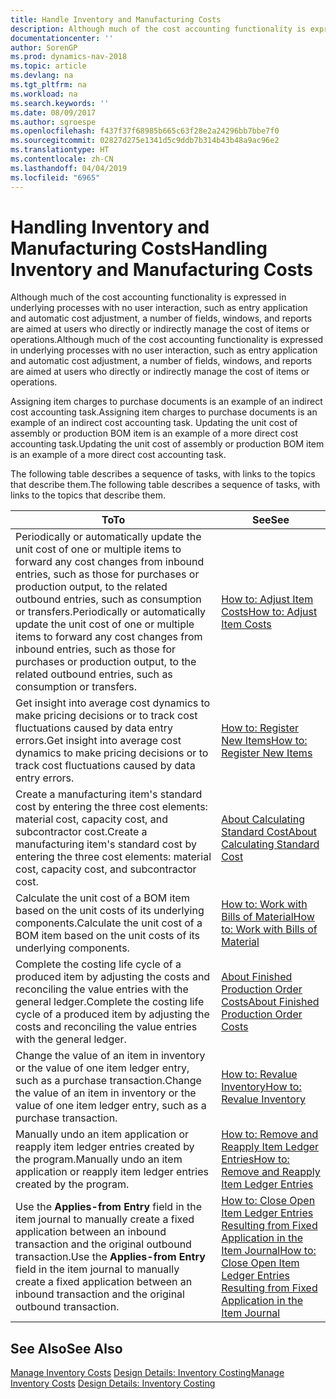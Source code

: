 ```yaml
---
title: Handle Inventory and Manufacturing Costs
description: Although much of the cost accounting functionality is expressed in underlying processes with no user interaction, such as entry application and automatic cost adjustment, a number of fields, windows, and reports are aimed at users who directly or indirectly manage the cost of items or operations.
documentationcenter: ''
author: SorenGP
ms.prod: dynamics-nav-2018
ms.topic: article
ms.devlang: na
ms.tgt_pltfrm: na
ms.workload: na
ms.search.keywords: ''
ms.date: 08/09/2017
ms.author: sgroespe
ms.openlocfilehash: f437f37f68985b665c63f28e2a24296bb7bbe7f0
ms.sourcegitcommit: 02827d275e1341d5c9ddb7b314b43b48a9ac96e2
ms.translationtype: HT
ms.contentlocale: zh-CN
ms.lasthandoff: 04/04/2019
ms.locfileid: "6965"
---
```

# <a name="handling-inventory-and-manufacturing-costs"></a><span data-ttu-id="e1aaa-103">Handling Inventory and Manufacturing Costs</span><span class="sxs-lookup"><span data-stu-id="e1aaa-103">Handling Inventory and Manufacturing Costs</span></span>
<span data-ttu-id="e1aaa-104">Although much of the cost accounting functionality is expressed in underlying processes with no user interaction, such as entry application and automatic cost adjustment, a number of fields, windows, and reports are aimed at users who directly or indirectly manage the cost of items or operations.</span><span class="sxs-lookup"><span data-stu-id="e1aaa-104">Although much of the cost accounting functionality is expressed in underlying processes with no user interaction, such as entry application and automatic cost adjustment, a number of fields, windows, and reports are aimed at users who directly or indirectly manage the cost of items or operations.</span></span>  

 <span data-ttu-id="e1aaa-105">Assigning item charges to purchase documents is an example of an indirect cost accounting task.</span><span class="sxs-lookup"><span data-stu-id="e1aaa-105">Assigning item charges to purchase documents is an example of an indirect cost accounting task.</span></span> <span data-ttu-id="e1aaa-106">Updating the unit cost of assembly or production BOM item is an example of a more direct cost accounting task.</span><span class="sxs-lookup"><span data-stu-id="e1aaa-106">Updating the unit cost of assembly or production BOM item is an example of a more direct cost accounting task.</span></span>  

 <span data-ttu-id="e1aaa-107">The following table describes a sequence of tasks, with links to the topics that describe them.</span><span class="sxs-lookup"><span data-stu-id="e1aaa-107">The following table describes a sequence of tasks, with links to the topics that describe them.</span></span>   

|**<span data-ttu-id="e1aaa-108">To</span><span class="sxs-lookup"><span data-stu-id="e1aaa-108">To</span></span>**|**<span data-ttu-id="e1aaa-109">See</span><span class="sxs-lookup"><span data-stu-id="e1aaa-109">See</span></span>**|  
|------------|-------------|  
|<span data-ttu-id="e1aaa-110">Periodically or automatically update the unit cost of one or multiple items to forward any cost changes from inbound entries, such as those for purchases or production output, to the related outbound entries, such as consumption or transfers.</span><span class="sxs-lookup"><span data-stu-id="e1aaa-110">Periodically or automatically update the unit cost of one or multiple items to forward any cost changes from inbound entries, such as those for purchases or production output, to the related outbound entries, such as consumption or transfers.</span></span>|[<span data-ttu-id="e1aaa-111">How to: Adjust Item Costs</span><span class="sxs-lookup"><span data-stu-id="e1aaa-111">How to: Adjust Item Costs</span></span>](inventory-how-adjust-item-costs.md)|  
|<span data-ttu-id="e1aaa-112">Get insight into average cost dynamics to make pricing decisions or to track cost fluctuations caused by data entry errors.</span><span class="sxs-lookup"><span data-stu-id="e1aaa-112">Get insight into average cost dynamics to make pricing decisions or to track cost fluctuations caused by data entry errors.</span></span>|[<span data-ttu-id="e1aaa-113">How to: Register New Items</span><span class="sxs-lookup"><span data-stu-id="e1aaa-113">How to: Register New Items</span></span>](inventory-how-register-new-items.md)|  
|<span data-ttu-id="e1aaa-114">Create a manufacturing item's standard cost by entering the three cost elements: material cost, capacity cost, and subcontractor cost.</span><span class="sxs-lookup"><span data-stu-id="e1aaa-114">Create a manufacturing item's standard cost by entering the three cost elements: material cost, capacity cost, and subcontractor cost.</span></span>|[<span data-ttu-id="e1aaa-115">About Calculating Standard Cost</span><span class="sxs-lookup"><span data-stu-id="e1aaa-115">About Calculating Standard Cost</span></span>](finance-about-calculating-standard-cost.md)|  
|<span data-ttu-id="e1aaa-116">Calculate the unit cost of a BOM item based on the unit costs of its underlying components.</span><span class="sxs-lookup"><span data-stu-id="e1aaa-116">Calculate the unit cost of a BOM item based on the unit costs of its underlying components.</span></span>|[<span data-ttu-id="e1aaa-117">How to: Work with Bills of Material</span><span class="sxs-lookup"><span data-stu-id="e1aaa-117">How to: Work with Bills of Material</span></span>](inventory-how-work-BOMs.md)|  
|<span data-ttu-id="e1aaa-118">Complete the costing life cycle of a produced item by adjusting the costs and reconciling the value entries with the general ledger.</span><span class="sxs-lookup"><span data-stu-id="e1aaa-118">Complete the costing life cycle of a produced item by adjusting the costs and reconciling the value entries with the general ledger.</span></span>|[<span data-ttu-id="e1aaa-119">About Finished Production Order Costs</span><span class="sxs-lookup"><span data-stu-id="e1aaa-119">About Finished Production Order Costs</span></span>](finance-about-finished-production-order-costs.md)|  
|<span data-ttu-id="e1aaa-120">Change the value of an item in inventory or the value of one item ledger entry, such as a purchase transaction.</span><span class="sxs-lookup"><span data-stu-id="e1aaa-120">Change the value of an item in inventory or the value of one item ledger entry, such as a purchase transaction.</span></span>|[<span data-ttu-id="e1aaa-121">How to: Revalue Inventory</span><span class="sxs-lookup"><span data-stu-id="e1aaa-121">How to: Revalue Inventory</span></span>](inventory-how-revalue-inventory.md)|
|<span data-ttu-id="e1aaa-122">Manually undo an item application or reapply item ledger entries created by the program.</span><span class="sxs-lookup"><span data-stu-id="e1aaa-122">Manually undo an item application or reapply item ledger entries created by the program.</span></span>|[<span data-ttu-id="e1aaa-123">How to: Remove and Reapply Item Ledger Entries</span><span class="sxs-lookup"><span data-stu-id="e1aaa-123">How to: Remove and Reapply Item Ledger Entries</span></span>](finance-how-to-remove-and-reapply-item-entries.md)|  
|<span data-ttu-id="e1aaa-124">Use the **Applies-from Entry** field in the item journal to manually create a fixed application between an inbound transaction and the original outbound transaction.</span><span class="sxs-lookup"><span data-stu-id="e1aaa-124">Use the **Applies-from Entry** field in the item journal to manually create a fixed application between an inbound transaction and the original outbound transaction.</span></span>|[<span data-ttu-id="e1aaa-125">How to: Close Open Item Ledger Entries Resulting from Fixed Application in the Item Journal</span><span class="sxs-lookup"><span data-stu-id="e1aaa-125">How to: Close Open Item Ledger Entries Resulting from Fixed Application in the Item Journal</span></span>](finance-how-to-close-open-item-ledger-entries-resulting-from-fixed-application-in-the-item-journal.md)|  

## <a name="see-also"></a><span data-ttu-id="e1aaa-126">See Also</span><span class="sxs-lookup"><span data-stu-id="e1aaa-126">See Also</span></span>  
<span data-ttu-id="e1aaa-127">[Manage Inventory Costs](finance-manage-inventory-costs.md)
[Design Details: Inventory Costing](design-details-inventory-costing.md)</span><span class="sxs-lookup"><span data-stu-id="e1aaa-127">[Manage Inventory Costs](finance-manage-inventory-costs.md)
[Design Details: Inventory Costing](design-details-inventory-costing.md)</span></span>
